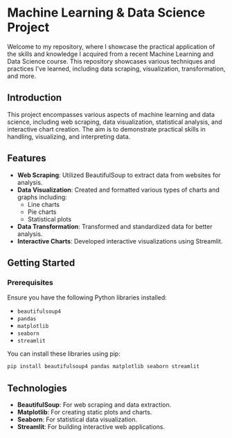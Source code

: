 # Machine Learning & Data Science Project

Welcome to my repository, where I showcase the practical application of the skills and knowledge I acquired from a recent Machine Learning and Data Science course. This repository showcases various techniques and practices I've learned, including data scraping, visualization, transformation, and more.

## Introduction

This project encompasses various aspects of machine learning and data science, including web scraping, data visualization, statistical analysis, and interactive chart creation. The aim is to demonstrate practical skills in handling, visualizing, and interpreting data.

## Features

- **Web Scraping**: Utilized BeautifulSoup to extract data from websites for analysis.
- **Data Visualization**: Created and formatted various types of charts and graphs including:
  - Line charts
  - Pie charts
  - Statistical plots
- **Data Transformation**: Transformed and standardized data for better analysis.
- **Interactive Charts**: Developed interactive visualizations using Streamlit.

## Getting Started

### Prerequisites

Ensure you have the following Python libraries installed:

- `beautifulsoup4`
- `pandas`
- `matplotlib`
- `seaborn`
- `streamlit`

You can install these libraries using pip:

```bash
pip install beautifulsoup4 pandas matplotlib seaborn streamlit
```

## Technologies

- **BeautifulSoup**: For web scraping and data extraction.
- **Matplotlib**: For creating static plots and charts.
- **Seaborn**: For statistical data visualization.
- **Streamlit**: For building interactive web applications.
